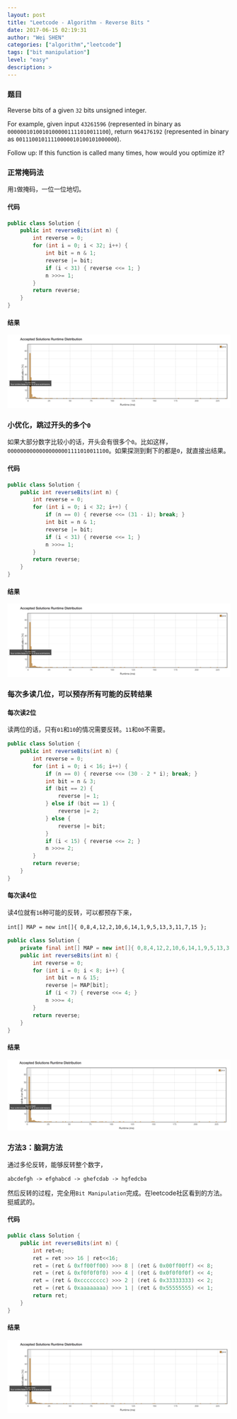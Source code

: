 ```yaml
---
layout: post
title: "Leetcode - Algorithm - Reverse Bits "
date: 2017-06-15 02:19:31
author: "Wei SHEN"
categories: ["algorithm","leetcode"]
tags: ["bit manipulation"]
level: "easy"
description: >
---
```


### 题目
Reverse bits of a given `32` bits unsigned integer.

For example, given input `43261596` (represented in binary as `00000010100101000001111010011100`), return `964176192` (represented in binary as `00111001011110000010100101000000`).

Follow up:
If this function is called many times, how would you optimize it?

### 正常掩码法
用`1`做掩码，一位一位地切。

#### 代码
```java
public class Solution {
    public int reverseBits(int n) {
        int reverse = 0;
        for (int i = 0; i < 32; i++) {
            int bit = n & 1;
            reverse |= bit;
            if (i < 31) { reverse <<= 1; }
            n >>>= 1;
        }
        return reverse;
    }
}
```

#### 结果
![reverse-bits-1](/images/leetcode/reverse-bits-1.png)


### 小优化，跳过开头的多个`0`
如果大部分数字比较小的话，开头会有很多个`0`。比如这样，`00000000000000000001111010011100`。如果探测到剩下的都是`0`，就直接出结果。

#### 代码
```java
public class Solution {
    public int reverseBits(int n) {
        int reverse = 0;
        for (int i = 0; i < 32; i++) {
            if (n == 0) { reverse <<= (31 - i); break; }
            int bit = n & 1;
            reverse |= bit;
            if (i < 31) { reverse <<= 1; }
            n >>>= 1;
        }
        return reverse;
    }
}
```

#### 结果
![reverse-bits-2](/images/leetcode/reverse-bits-2.png)


### 每次多读几位，可以预存所有可能的反转结果

#### 每次读2位
读两位的话，只有`01`和`10`的情况需要反转。`11`和`00`不需要。
```java
public class Solution {
    public int reverseBits(int n) {
        int reverse = 0;
        for (int i = 0; i < 16; i++) {
            if (n == 0) { reverse <<= (30 - 2 * i); break; }
            int bit = n & 3;
            if (bit == 2) {
                reverse |= 1;
            } else if (bit == 1) {
                reverse |= 2;
            } else {
                reverse |= bit;
            }
            if (i < 15) { reverse <<= 2; }
            n >>>= 2;
        }
        return reverse;
    }
}
```

#### 每次读4位
读4位就有`16`种可能的反转，可以都预存下来，

`int[] MAP = new int[]{ 0,8,4,12,2,10,6,14,1,9,5,13,3,11,7,15 };`
```java
public class Solution {
    private final int[] MAP = new int[]{ 0,8,4,12,2,10,6,14,1,9,5,13,3,11,7,15 };
    public int reverseBits(int n) {
        int reverse = 0;
        for (int i = 0; i < 8; i++) {
            int bit = n & 15;
            reverse |= MAP[bit];
            if (i < 7) { reverse <<= 4; }
            n >>>= 4;
        }
        return reverse;
    }
}
```

#### 结果
![reverse-bits-3](/images/leetcode/reverse-bits-3.png)


### 方法3：脑洞方法
通过多伦反转，能够反转整个数字，
```
abcdefgh -> efghabcd -> ghefcdab -> hgfedcba
```
然后反转的过程，完全用`Bit Manipulation`完成。在leetcode社区看到的方法。挺威武的。

#### 代码
```java
public class Solution {
    public int reverseBits(int n) {
        int ret=n;
        ret = ret >>> 16 | ret<<16;
        ret = (ret & 0xff00ff00) >>> 8 | (ret & 0x00ff00ff) << 8;
        ret = (ret & 0xf0f0f0f0) >>> 4 | (ret & 0x0f0f0f0f) << 4;
        ret = (ret & 0xcccccccc) >>> 2 | (ret & 0x33333333) << 2;
        ret = (ret & 0xaaaaaaaa) >>> 1 | (ret & 0x55555555) << 1;
        return ret;
    }
}
```

#### 结果
![reverse-bits-4](/images/leetcode/reverse-bits-4.png)
